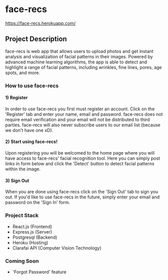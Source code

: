 # face-recs

https://face-recs.herokuapp.com/

## Project Description

face-recs is web app that allows users to upload photos and get instant analysis and visualization of facial patterns in their images. Powered by advanced machine learning algorithms, the app is able to detect and highlight a range of facial patterns, including wrinkles, fine lines, pores, age spots, and more.

### How to use face-recs

#### 1) Register

In order to use face-recs you first must register an account. Click on the 'Register' tab and enter your name, email and password. face-recs does not require email verification and your email will not be distributed to third parties. face-recs will also never subscribe users to our email list (because we don't have one xD).

#### 2) Start using face-recs!

Upon registering you will be welcomed to the home page where you will have access to face-recs' facial recognition tool. Here you can simply post links in form below and click the 'Detect' button to detect facial patterns within the image. 

#### 3) Sign Out

When you are done using face-recs click on the 'Sign Out' tab to sign you out. If you'd like to use face-recs in the future, simply enter your email and password on the 'Sign In' form.

### Project Stack

- React.js (Frontend)
- Express.js (Server)
- Postgresql (Backend)
- Heroku (Hosting)
- Clarafai API (Computer Vision Technology)

### Coming Soon

- 'Forgot Password' feature









